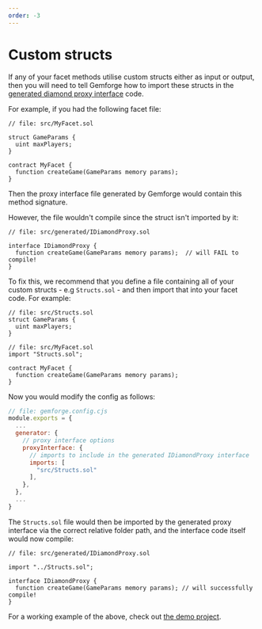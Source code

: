 ```yaml
---
order: -3
---
```


# Custom structs

If any of your facet methods utilise custom structs either as input or output, then you will need to tell Gemforge how to import these structs in the [generated diamond proxy interface](../commands/build.md) code.

For example, if you had the following facet file:

```solidity
// file: src/MyFacet.sol

struct GameParams {
  uint maxPlayers;
}

contract MyFacet {
  function createGame(GameParams memory params);
}
```

Then the proxy interface file generated by Gemforge would contain this method signature. 

However, the file wouldn't compile since the struct isn't imported by it:

```solidity
// file: src/generated/IDiamondProxy.sol

interface IDiamondProxy {
  function createGame(GameParams memory params);  // will FAIL to compile!
}
```

To fix this, we recommend that you define a file containing all of your custom structs - e.g `Structs.sol` - and then import that into your facet code. For example:

```solidity
// file: src/Structs.sol
struct GameParams {
  uint maxPlayers;
}

// file: src/MyFacet.sol
import "Structs.sol";

contract MyFacet {
  function createGame(GameParams memory params);
}
```

Now you would modify the config as follows:

```js
// file: gemforge.config.cjs
module.exports = {
  ...
  generator: {
    // proxy interface options
    proxyInterface: {
      // imports to include in the generated IDiamondProxy interface
      imports: [
        "src/Structs.sol"
      ],
    },
  },
  ...
}
```

The `Structs.sol` file would then be imported by the generated proxy interface via the correct relative folder path, and the interface code itself would now compile:

```solidity
// file: src/generated/IDiamondProxy.sol

import "../Structs.sol";

interface IDiamondProxy {
  function createGame(GameParams memory params); // will successfully compile!
}
```

For a working example of the above, check out [the demo project](https://github.com/gemstation/contracts-foundry).

